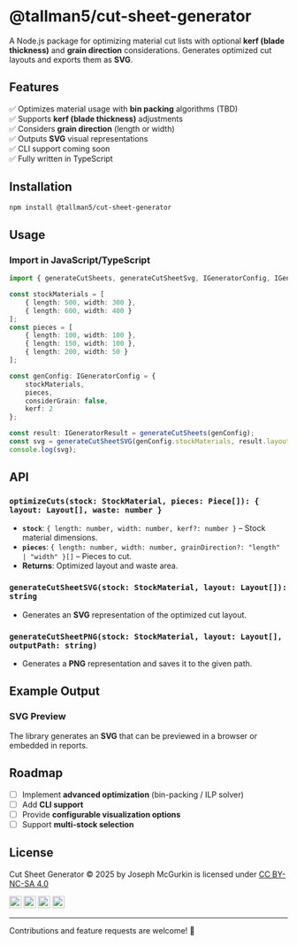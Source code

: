 # @tallman5/cut-sheet-generator

A Node.js package for optimizing material cut lists with optional **kerf (blade thickness)** and **grain direction** considerations. Generates optimized cut layouts and exports them as **SVG**.

## Features
✅ Optimizes material usage with **bin packing** algorithms (TBD)  
✅ Supports **kerf (blade thickness)** adjustments  
✅ Considers **grain direction** (length or width)  
✅ Outputs **SVG** visual representations  
✅ CLI support coming soon  
✅ Fully written in TypeScript  

## Installation
```sh
npm install @tallman5/cut-sheet-generator
```

## Usage
### Import in JavaScript/TypeScript
```ts
import { generateCutSheets, generateCutSheetSvg, IGeneratorConfig, IGeneratorResult } from "@tallman5/cut-sheet-generator";

const stockMaterials = [
    { length: 500, width: 300 },
    { length: 600, width: 400 }
];
const pieces = [
    { length: 100, width: 100 },
    { length: 150, width: 100 },
    { length: 200, width: 50 }
];

const genConfig: IGeneratorConfig = {
    stockMaterials,
    pieces,
    considerGrain: false,
    kerf: 2
};

const result: IGeneratorResult = generateCutSheets(genConfig);
const svg = generateCutSheetSVG(genConfig.stockMaterials, result.layout);
console.log(svg);
```

## API
### `optimizeCuts(stock: StockMaterial, pieces: Piece[]): { layout: Layout[], waste: number }`
- **`stock`**: `{ length: number, width: number, kerf?: number }` – Stock material dimensions.
- **`pieces`**: `{ length: number, width: number, grainDirection?: "length" | "width" }[]` – Pieces to cut.
- **Returns**: Optimized layout and waste area.

### `generateCutSheetSVG(stock: StockMaterial, layout: Layout[]): string`
- Generates an **SVG** representation of the optimized cut layout.

### `generateCutSheetPNG(stock: StockMaterial, layout: Layout[], outputPath: string)`
- Generates a **PNG** representation and saves it to the given path.

## Example Output
### **SVG Preview**
The library generates an **SVG** that can be previewed in a browser or embedded in reports.

## Roadmap
- [ ] Implement **advanced optimization** (bin-packing / ILP solver)
- [ ] Add **CLI support**
- [ ] Provide **configurable visualization options**
- [ ] Support **multi-stock selection**

## License
Cut Sheet Generator © 2025 by Joseph McGurkin is licensed under [CC BY-NC-SA 4.0](https://creativecommons.org/licenses/by-nc-sa/4.0/?ref=chooser-v1)

<img style="height:22px!important;" src="https://mirrors.creativecommons.org/presskit/icons/cc.svg?ref=chooser-v1" alt="">&nbsp;<img style="height:22px!important;" src="https://mirrors.creativecommons.org/presskit/icons/by.svg?ref=chooser-v1" alt="">&nbsp;<img style="height:22px!important;" src="https://mirrors.creativecommons.org/presskit/icons/nc.svg?ref=chooser-v1" alt="">&nbsp;<img style="height:22px!important;" src="https://mirrors.creativecommons.org/presskit/icons/sa.svg?ref=chooser-v1" alt="">

---
Contributions and feature requests are welcome! 🚀

